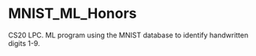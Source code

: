 # MNIST_ML_Honors
CS20 LPC. ML program using the MNIST database to identify handwritten digits 1-9.
